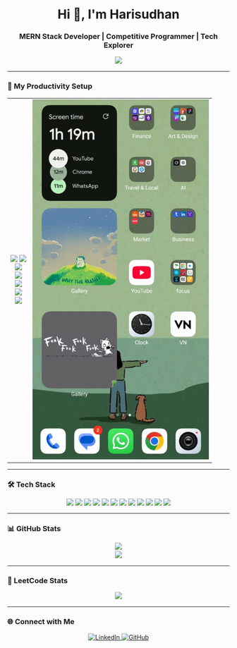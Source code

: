 <h1 align="center">Hi 👋, I'm Harisudhan</h1>
<h3 align="center">MERN Stack Developer | Competitive Programmer | Tech Explorer</h3>

<p align="center">
  <img src="https://readme-typing-svg.herokuapp.com?font=Fira+Code&size=22&pause=1000&color=00FFFF&center=true&vCenter=true&width=435&lines=Full+Stack+Developer;C%2B%2B+%7C+Java+%7C+SQL+%7C+DSA;React+%7C+MongoDB+%7C+Express+%7C+TailwindCSS;Problem+Solver+%7C+Lifelong+Learner" />
</p>

---

### 🧩 My Productivity Setup

<table align="center">
  <tr>
    <td align="center">
      <!-- Previous GIFs -->
       <img src="https://media.giphy.com/media/v1.Y2lkPTc5MGI3NjExeDRlNGljcno1YjY1dDc1ZWFudmlscnM0anR3OWc2bXg2bnJsNWFjZSZlcD12MV9naWZzX3NlYXJjaCZjdD1n/a5viI92PAF89q/giphy.gif" width="200"/>
      <img src="https://media.giphy.com/media/v1.Y2lkPTc5MGI3NjExdXhuZzZkZ3Zya3hxaGJvZXRodW1oZGN0OGUwc285NjdtOGE0cjE2MCZlcD12MV9naWZzX3NlYXJjaCZjdD1n/CTX0ivSQbI78A/giphy.gif" width="200"/><br>
      <img src="https://media.giphy.com/media/UUNlWv7pmr516/giphy.gif" width="200"/><br>
      <img src="https://media.giphy.com/media/v1.Y2lkPTc5MGI3NjExeHM4ZWE4YXM1aWEwbWpyM2h5eWw0czNlOXg3NGZ1Z3Nna3g3c2lxcyZlcD12MV9naWZzX3NlYXJjaCZjdD1n/VXJWhaO7afRe/giphy.gif" width="200"/><br>
      <img src="https://media.giphy.com/media/v1.Y2lkPTc5MGI3NjExNHJ4N2Y1bDN4czBtOWZva3J5ZXN3c2xrd2JmanFja3JldzA4a3pqNyZlcD12MV9naWZzX3NlYXJjaCZjdD1n/pUp9Nb1czvHMY/giphy.gif" width="200"/><br>
      <img src="https://media.giphy.com/media/v1.Y2lkPTc5MGI3NjExZTlyb3g1MWFoejZxcXl3OTMyMXZ2cWYzZTAxMW9uOTliOXMzdzdmaSZlcD12MV9naWZzX3NlYXJjaCZjdD1n/pGVrRLHRzoRcQ/giphy.gif" width="200"/><br>
      <img src="https://media.giphy.com/media/v1.Y2lkPTc5MGI3NjExa3FtczB2dXdtZW1nbzR1Y3RtNjVsOHNmNzRkb3FraGRsOHZoOG1heSZlcD12MV9naWZzX3NlYXJjaCZjdD1n/q217GUnfKAmJlFcjBX/giphy.gif" width="200"/><br>
    </td>
    <td align="center">
      <img src="mobile.jpg" alt="Mobile Setup" width="400"/>
    </td>
  </tr>
</table>




---

### 🛠️ Tech Stack

<p align="center">
  <img src="https://cdn.jsdelivr.net/gh/devicons/devicon/icons/cplusplus/cplusplus-original.svg" width="40" />
  <img src="https://cdn.jsdelivr.net/gh/devicons/devicon/icons/java/java-original.svg" width="40" />
  <img src="https://cdn.jsdelivr.net/gh/devicons/devicon/icons/javascript/javascript-original.svg" width="40" />
  <img src="https://cdn.jsdelivr.net/gh/devicons/devicon/icons/react/react-original.svg" width="40" />
  <img src="https://cdn.jsdelivr.net/gh/devicons/devicon/icons/express/express-original.svg" width="40" />
  <img src="https://cdn.jsdelivr.net/gh/devicons/devicon/icons/mongodb/mongodb-original.svg" width="40" />
  <img src="https://cdn.jsdelivr.net/gh/devicons/devicon/icons/html5/html5-original.svg" width="40" />
  <img src="https://cdn.jsdelivr.net/gh/devicons/devicon/icons/css3/css3-original.svg" width="40" />
  <img src="https://cdn.jsdelivr.net/gh/devicons/devicon/icons/tailwindcss/tailwindcss-plain.svg" width="40" />
  <img src="https://cdn.jsdelivr.net/gh/devicons/devicon/icons/github/github-original.svg" width="40" />
  <img src="https://cdn.jsdelivr.net/gh/devicons/devicon/icons/vscode/vscode-original.svg" width="40" />
  <img src="https://cdn.jsdelivr.net/gh/devicons/devicon/icons/mysql/mysql-original.svg" width="40" />
</p>

---

### 📊 GitHub Stats

<p align="center">
  <img src="https://github-readme-stats.vercel.app/api?username=harisudhan8&show_icons=true&theme=tokyonight" />
  <br />
  <img src="https://github-readme-streak-stats.herokuapp.com?user=harisudhan8&theme=tokyonight" />
</p>

---

### 🧠 LeetCode Stats

<p align="center">
  <img src="https://leetcard.jacoblin.cool/harisudhan_008?theme=dark&font=baloo&extension=activity" />
</p>

---

### 🌐 Connect with Me

<p align="center">
  <a href="https://www.linkedin.com/in/hari-sudhan-234052256/" target="_blank">
    <img alt="LinkedIn" src="https://img.shields.io/badge/LinkedIn-blue?style=flat-square&logo=linkedin" />
  </a>
  <a href="https://github.com/harisudhan8" target="_blank">
    <img alt="GitHub" src="https://img.shields.io/badge/GitHub-black?style=flat-square&logo=github" />
  </a>
</p>
